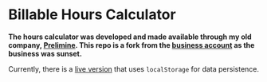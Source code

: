 # Billable Hours Calculator

**The hours calculator was developed and made available through my old company, [Prelimine](https://www.prelimine.com).
This repo is a fork from the [business account](https://github.com/Prelimine-JF/HoursCalculator) as the business was sunset.**

Currently, there is a [live version](https://prelimine-hours.netlify.app) that uses `localStorage` for data persistence.
